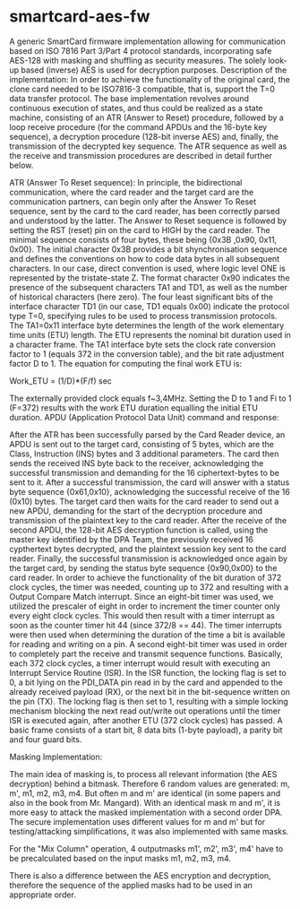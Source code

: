 smartcard-aes-fw
================

A generic SmartCard firmware implementation allowing for communication based on ISO 7816 Part 3/Part 4 protocol standards, incorporating safe AES-128 with masking and shuffling as security measures. The solely look-up based (inverse) AES is used for decryption purposes.
Description of the implementation:
In order to achieve the functionality of the original card, the clone card needed to be ISO7816-3 compatible, that is, support the T=0 data transfer protocol. The base implementation revolves around continuous execution of states, and thus could be realized as a state machine, consisting of an ATR (Answer to Reset) procedure, followed by a loop receive procedure (for the command APDUs and the 16-byte key sequence), a decryption procedure (128-bit inverse AES) and, finally, the transmission of the decrypted key sequence. The ATR sequence as well as the receive and transmission procedures are described in detail further below.

ATR (Answer To Reset sequence):
In principle, the bidirectional communication, where the card reader and the target card are the communication partners, can begin only after the Answer To Reset sequence, sent by the card to the card reader, has been correctly parsed and understood by the latter. The Answer to Reset sequence is followed by setting the RST (reset) pin on the card to HIGH by the card reader. The minimal sequence consists of four bytes, these being {0x3B ,0x90, 0x11, 0x00}. The initial character 0x3B provides a bit shynchronisation sequence and defines the conventions on how to code data bytes in all subsequent characters. In our case, direct convention is used, where logic level ONE is represented by the tristate-state Z. The format character 0x90 indicates the presence of the subsequent characters TA1 and TD1, as well as the number of historical characters (here zero). The four least significant bits of the interface character TD1 (in our case, TD1 equals 0x00) indicate the protocol type T=0, specifying rules to be used to process transmission protocols. The TA1=0x11 interface byte determines the length of the work elementary time units (ETU) length. The ETU represents the nominal bit duration used in a character frame. The TA1 interface byte sets the clock rate conversion factor to 1 (equals 372 in the conversion table), and the bit rate adjustment factor D to 1. The equation for computing the final work ETU is:

Work_ETU = (1/D)*(F/f) sec

The externally provided clock equals f~3,4MHz. Setting the D to 1 and Fi to 1 (F=372) results with the work ETU duration equalling the initial ETU duration.
APDU (Application Protocol Data Unit) command and response:

After the ATR has been successfully parsed by the Card Reader device, an APDU is sent out to the target card, consisting of 5 bytes, which are the Class, Instruction (INS) bytes and 3 additional parameters. The card then sends the received INS byte back to the receiver, acknowledging the successful transmission and demanding for the 16 ciphertext-bytes to be sent to it. After a successful transmission, the card will answer with a status byte sequence {0x61,0x10}, acknowledging the successful receive of the 16 (0x10) bytes. The target card then waits for the card reader to send out a new APDU, demanding for the start of the decryption procedure and transmission of the plaintext key to the card reader. After the receive of the second APDU, the 128-bit AES decryption function is called, using the master key identified by the DPA Team, the previously received 16 cypthertext bytes decrypted, and the plaintext session key sent to the card reader. Finally, the successful transmission is acknowledged once again by the target card, by sending the status byte sequence {0x90,0x00} to the card reader.
In order to achieve the functionality of the bit duration of 372 clock cycles, the timer was needed, counting up to 372 and resulting with a Output Compare Match interrupt. Since an eight-bit timer was used, we utilized the prescaler of eight in order to increment the timer counter only every eight clock cycles. This would then result with a timer interrupt as soon as the counter timer hit 44 (since 372/8 == 44). The timer interrupts were then used when determining the duration of the time a bit is available for reading and writing on a pin. A second eight-bit timer was used in order to completely part the receive and transmit sequence functions. Basically, each 372 clock cycles, a timer interrupt would result with executing an Interrupt Service Routine (ISR). In the ISR function, the locking flag is set to 0, a bit lying on the PDI_DATA pin read in by the card and appended to the already received payload (RX), or the next bit in the bit-sequence written on the pin (TX). The locking flag is then set to 1, resulting with a simple locking mechanism blocking the next read out/write out operations until the timer ISR is executed again, after another ETU (372 clock cycles) has passed. A basic frame consists of a start bit, 8 data bits (1-byte payload), a parity bit and four guard bits.

 Masking Implementation:

The main idea of masking is, to process all relevant information (the AES decryption) behind a bitmask. Therefore 6 random values are generated: m, m', m1, m2, m3, m4. But often m and m' are identical (in some papers and also in the book from Mr. Mangard). With an identical mask m and m', it is more easy to attack the masked implementation with a second order DPA. The secure implementation uses different values for m and m' but for testing/attacking simplifications, it was also implemented with same masks.

For the "Mix Column" operation, 4 outputmasks m1', m2', m3', m4' have to be precalculated based on the input masks m1, m2, m3, m4.

There is also a difference between the AES encryption and decryption, therefore the sequence of the applied masks had to be used in an appropriate order.
